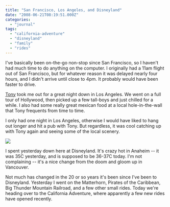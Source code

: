 ```yaml
---
title: "San Francisco, Los Angeles, and Disneyland"
date: "2008-06-21T08:19:51.000Z"
categories: 
  - "journal"
tags: 
  - "california-adventure"
  - "disneyland"
  - "family"
  - "rides"
---
```


I've basically been on-the-go non-stop since San Francisco, so I haven't had much time to do anything on the computer. I originally had a 11am flight out of San Francisco, but for whatever reason it was delayed nearly four hours, and I didn't arrive until close to 4pm. It probably would have been faster to drive.

[Tony](http://tonypierce.com) took me out for a great night down in Los Angeles. We went on a full tour of Hollywood, then picked up a few tall-boys and just chilled for a while. I also had some really great mexican food at a local hole-in-the-wall that Tony frequents from time to time.

I only had one night in Los Angeles, otherwise I would have liked to hang out longer and hit a pub with Tony. But regardless, it was cool catching up with Tony again and seeing some of the local scenery.

[![](http://farm4.static.flickr.com/3051/2595687159_f730089462.jpg?v=0)](http://flickr.com/photos/duanestorey/2595687159/)

I spent yesterday down here at Disneyland. It's crazy hot in Anaheim -- it was 35C yesterday, and is supposed to be 36-37C today. I'm not complaining -- it's a nice change from the doom and gloom up in Vancouver.

   

Not much has changed in the 20 or so years it's been since I've been to Disneyland. Yesterday I went on the Matterhorn, Pirates of the Caribbean, Big Thunder Mountain Railroad, and a few other small rides. Today we're heading over to the California Adventure, where apparently a few new rides have opened recently.
